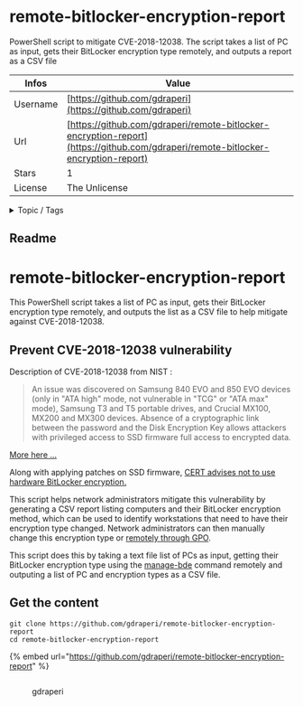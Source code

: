 # remote-bitlocker-encryption-report

PowerShell script to mitigate CVE-2018-12038. The script takes a list of PC as input, gets their BitLocker encryption type remotely, and outputs a report as a CSV file

| Infos    | Value                                                              |
| -------- | -------------------------------------------------------------------|
| Username | [https://github.com/gdraperi](https://github.com/gdraperi) |
| Url      | [https://github.com/gdraperi/remote-bitlocker-encryption-report](https://github.com/gdraperi/remote-bitlocker-encryption-report)                                               |
| Stars    | 1                                                          |
| License  | The Unlicense                                                        |

<details>

<summary>Topic / Tags</summary>



</details>

## Readme

# remote-bitlocker-encryption-report
This PowerShell script takes a list of PC as input, gets their BitLocker encryption type remotely, and outputs the list as a CSV file to help mitigate against CVE-2018-12038.

## Prevent CVE-2018-12038 vulnerability

Description of CVE-2018-12038 from NIST :
>An issue was discovered on Samsung 840 EVO and 850 EVO devices (only in "ATA high" mode, not vulnerable in "TCG" or "ATA max" mode), Samsung T3 and T5 portable drives, and Crucial MX100, MX200 and MX300 devices. Absence of a cryptographic link between the password and the Disk Encryption Key allows attackers with privileged access to SSD firmware full access to encrypted data.

[More here ...](https://nvd.nist.gov/vuln/detail/CVE-2018-12037)

Along with applying patches on SSD firmware, [CERT advises not to use hardware BitLocker encryption.](https://kb.cert.org/vuls/id/395981/)

This script helps network administrators mitigate this vulnerability by generating a CSV report listing computers and their BitLocker encryption method, which can be used to identify workstations that need to have their encryption type changed. Network administrators can then manually change this encryption type or [remotely through GPO](https://blogs.technet.microsoft.com/dubaisec/2016/03/04/bitlocker-aes-xts-new-encryption-type/).


This script does this by taking a text file list of PCs as input, getting their BitLocker encryption type using the [manage-bde](https://docs.microsoft.com/en-us/windows-server/administration/windows-commands/manage-bde) command remotely and outputing a list of PC and encryption types as a CSV file. 



## Get the content

```
git clone https://github.com/gdraperi/remote-bitlocker-encryption-report
cd remote-bitlocker-encryption-report
```

{% embed url="https://github.com/gdraperi/remote-bitlocker-encryption-report" %}

<figure><img src="https://avatars.githubusercontent.com/u/33750242?v=4" alt=""><figcaption><p>gdraperi</p></figcaption></figure>
